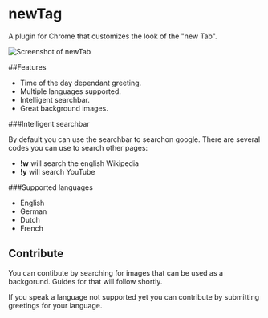newTag
======

A plugin for Chrome that customizes the look of the "new Tab".

![Screenshot of newTab](http://i.gyazo.com/bca0b5e01d9982df2d4c091d68d9592b.png "Example of how the new tab page will look")

##Features

* Time of the day dependant greeting.
* Multiple languages supported.
* Intelligent searchbar.
* Great background images.

###Intelligent searchbar

By default you can use the searchbar to searchon google.
There are several codes you can use to search other pages:
* **!w** will search the english Wikipedia
* **!y** will search YouTube

###Supported languages

* English
* German
* Dutch
* French

## Contribute

You can contibute by searching for images that can be used as a backgorund. Guides for that will follow shortly.

If you speak a language not supported yet you can contribute by submitting greetings for your language.
